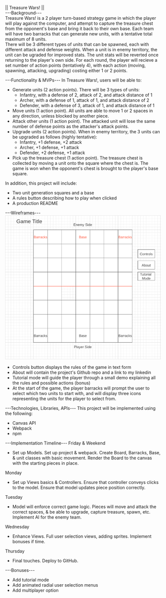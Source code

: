 || Treasure Wars! ||\
---Background---\
Treasure Wars! is a 2 player turn-based strategy game in which the player will play against the computer, and attempt to capture the treasure chest from the opponent's base and bring it back to their own base. Each team will have two barracks that can generate new units, with a tentative total maximum of 8 units.\
There will be 3 different types of units that can be spawned, each with different attack and defense weights. When a unit is in enemy territory, the unit can be ugraded for improved stats. The unit stats will be reverted once returning to the player's own side. For each round, the player will recieve a set number of action points (tentatively 4), with each action (moving, spawning, attacking, upgrading) costing either 1 or 2 points.

---Functionality & MVPs---
In Treasure Wars!, users will be able to:
- Generate units (2 action points). There will be 3 types of units:
	- Infantry, with a defense of 2, attack of 2, and attack distance of 1
	- Archer, with a defense of 1, attack of 1, and attack distance of 2
	- Defender, with a defense of 3, attack of 1, and attack distance of 1
- Move units (1 action point). All units are able to move 1 or 2 spaces in any direction, unless blocked by another piece.
- Attack other units (1 action point). The attacked unit will lose the same number of defense points as the attacker's attack points.
- Upgrade units (2 action points). When in enemy territory, the 3 units can be upgraded as follows (highly tentative):
	- Infantry, +1 defense, +2 attack
	- Archer, +1 defense, +1 attack
	- Defender, +2 defense, +1 attack
- Pick up the treasure chest (1 action point). The treasure chest is collected by moving a unit onto the square where the chest is. The game is won when the opponent's chest is brought to the player's base square.

In addition, this project will include:
- Two unit generation squares and a base
- A rules button describing how to play when clicked
- A production README

---Wireframes---
![Wireframe img](wireframe.png)

- Controls button displays the rules of the game in text form
- About will contain the project's Github repo and a link to my linkedin
- Tutorial mode will guide the player through a small demo explaining all the rules and possible actions (bonus)
- At the start of the game, the player barracks will prompt the user to select which two units to start with, and will display three icons representing the units for the player to select from.

---Technologies, Libraries, APIs---
This project will be implemented using the following:
- Canvas API
- Webpack
- npm

---Implementation Timeline---
Friday & Weekend
- Set up Models. Set up project & webpack. Create Board, Barracks, Base, & unit classes with basic movement. Render the Board to the canvas with the starting pieces in place.

Monday
- Set up Views basics & Controllers. Ensure that controller conveys clicks to the model. Ensure that model updates piece position correctly.

Tuesday
- Model will enforce correct game logic. Pieces will move and attack the correct spaces, & be able to upgrade, capture treasure, spawn, etc. Implement AI for the enemy team.

Wednesday
- Enhance Views. Full user selection views, adding sprites. Implement bonuses if time.

Thursday
- Final touches. Deploy to GitHub.

---Bonuses---
- Add tutorial mode
- Add animated radial user selection menus
- Add multiplayer option